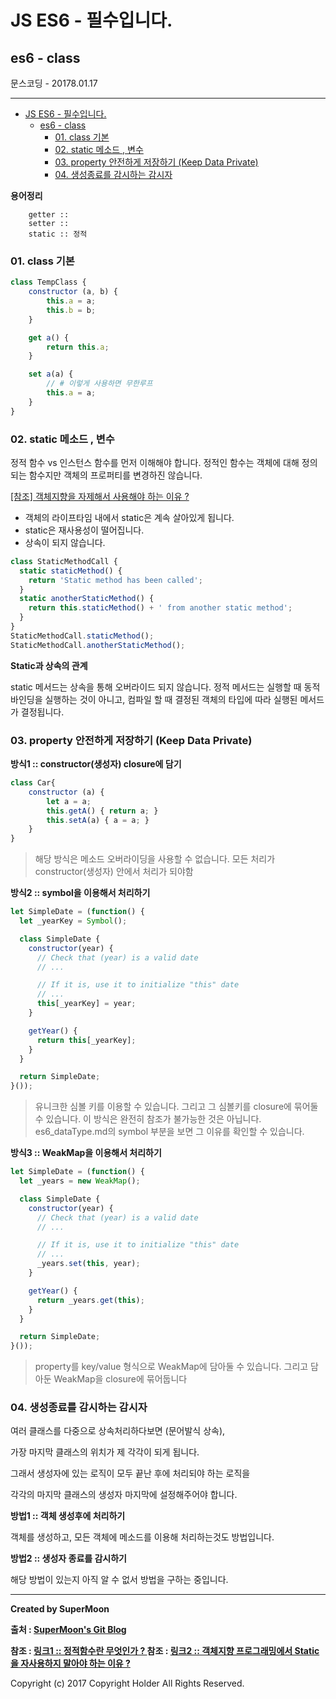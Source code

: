 # JS ES6 - 필수입니다.
## es6 - class

<div class="pull-right"> 문스코딩 - 20178.01.17 </div>

---

<!-- @import "[TOC]" {cmd="toc" depthFrom=1 depthTo=6 orderedList=false} -->
<!-- code_chunk_output -->

* [JS ES6 - 필수입니다.](#js-es6-필수입니다)
	* [es6 - class](#es6-class)
		* [01. class 기본](#01-class-기본)
		* [02. static 메소드 , 변수](#02-static-메소드-변수)
		* [03. property 안전하게 저장하기 (Keep Data Private)](#03-property-안전하게-저장하기-keep-data-private)
		* [04. 생성종료를 감시하는 감시자](#04-생성종료를-감시하는-감시자)

<!-- /code_chunk_output -->


**용어정리**
```
    getter ::
    setter ::
    static :: 정적
```

### 01. class 기본
```js
class TempClass {
    constructor (a, b) {
        this.a = a;
        this.b = b;
    }

    get a() {
        return this.a;
    }

    set a(a) {
        // # 이렇게 사용하면 무한루프
        this.a = a;
    }
}

```

### 02. static 메소드 , 변수

정적 함수 vs 인스턴스 함수를 먼저 이해해야 합니다.
정적인 함수는 객체에 대해 정의되는 함수지만 객체의 프로퍼티를 변경하진 않습니다.

[[참조] 객체지향을 자제해서 사용해야 하는 이유 ?](http://tech.thegajago.com/2016/02/20/%EC%99%9C-%EC%9E%90%EB%B0%94%EC%97%90%EC%84%9C-static%EC%9D%98-%EC%82%AC%EC%9A%A9%EC%9D%84-%EC%A7%80%EC%96%91%ED%95%B4%EC%95%BC-%ED%95%98%EB%8A%94%EA%B0%80/)

- 객체의 라이프타임 내에서 static은 계속 살아있게 됩니다.
- static은 재사용성이 떨어집니다.
- 상속이 되지 않습니다.

```js
class StaticMethodCall {
  static staticMethod() {
    return 'Static method has been called';
  }
  static anotherStaticMethod() {
    return this.staticMethod() + ' from another static method';
  }
}
StaticMethodCall.staticMethod();
StaticMethodCall.anotherStaticMethod();
```

**Static과 상속의 관계**

static 메서드는 상속을 통해 오버라이드 되지 않습니다.
정적 메서드는 실행할 때 동적 바인딩을 실행하는 것이 아니고,
컴파일 할 때 결정된 객체의 타입에 따라 실행된 메서드가 결정됩니다.

### 03. property 안전하게 저장하기 (Keep Data Private)

**방식1 :: constructor(생성자) closure에 담기**

```js
class Car{
    constructor (a) {
        let a = a;
        this.getA() { return a; }
        this.setA(a) { a = a; }
    }
}
```

> 해당 방식은 메소드 오버라이딩을 사용할 수 없습니다.
> 모든 처리가 constructor(생성자) 안에서 처리가 되야함

**방식2 :: symbol을 이용해서 처리하기**

```js
let SimpleDate = (function() {
  let _yearKey = Symbol();

  class SimpleDate {
    constructor(year) {
      // Check that (year) is a valid date
      // ...

      // If it is, use it to initialize "this" date
      // ...
      this[_yearKey] = year;
    }

    getYear() {
      return this[_yearKey];
    }
  }

  return SimpleDate;
}());
```

> 유니크한 심볼 키를 이용할 수 있습니다.
> 그리고 그 심볼키를 closure에 묶어둘 수 있습니다.
> 이 방식은 완전히 참조가 불가능한 것은 아닙니다.
> es6_dataType.md의 symbol 부분을 보면 그 이유를 확인할 수 있습니다.

**방식3 :: WeakMap을 이용해서 처리하기**

```js
let SimpleDate = (function() {
  let _years = new WeakMap();

  class SimpleDate {
    constructor(year) {
      // Check that (year) is a valid date
      // ...

      // If it is, use it to initialize "this" date
      // ...
      _years.set(this, year);
    }

    getYear() {
      return _years.get(this);
    }
  }

  return SimpleDate;
}());
```

> property를 key/value 형식으로 WeakMap에 담아둘 수 있습니다.
> 그리고 담아둔 WeakMap을 closure에 묶어둡니다

### 04. 생성종료를 감시하는 감시자

여러 클래스를 다중으로 상속처리하다보면 (문어발식 상속),

가장 마지막 클래스의 위치가 제 각각이 되게 됩니다.

그래서 생성자에 있는 로직이 모두 끝난 후에 처리되야 하는 로직을

각각의 마지막 클래스의 생성자 마지막에 설정해주어야 합니다.

**방법1 :: 객체 생성후에 처리하기**

객체를 생성하고, 모든 객체에 메소드를 이용해 처리하는것도 방법입니다.

**방법2 :: 생성자 종료를 감시하기**

해당 방법이 있는지 아직 알 수 없서 방법을 구하는 중입니다.

---

**Created by SuperMoon**

**출처 : [SuperMoon's Git Blog](https://github.com/jm921106)**

**참조 : [ 링크1 :: 정적함수란 무엇인가 ? ](https://ko.khanacademy.org/computing/computer-programming/programming-natural-simulations/programming-vectors/a/static-functions-vs-instance-methods)**
**참조 : [ 링크2 :: 객체지향 프로그래밍에서 Static을 자사용하지 말아야 하는 이유 ?](http://tech.thegajago.com/2016/02/20/%EC%99%9C-%EC%9E%90%EB%B0%94%EC%97%90%EC%84%9C-static%EC%9D%98-%EC%82%AC%EC%9A%A9%EC%9D%84-%EC%A7%80%EC%96%91%ED%95%B4%EC%95%BC-%ED%95%98%EB%8A%94%EA%B0%80/)**

Copyright (c) 2017 Copyright Holder All Rights Reserved.
